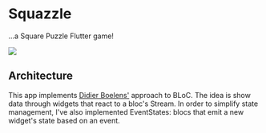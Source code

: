 # Squazzle

...a Square Puzzle Flutter game!

![](https://raw.githubusercontent.com/GLodi/master/gfx/screen.jpg)

## Architecture

This app implements [Didier Boelens'](https://www.didierboelens.com/2018/12/reactive-programming---streams---bloc---practical-use-cases/) approach to BLoC.
The idea is show data through widgets that react to a bloc's Stream.
In order to simplify state management, I've also implemented EventStates: 
blocs that emit a new widget's state based on an event.

